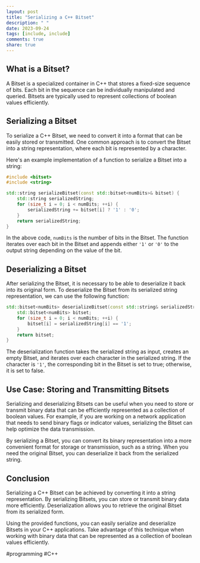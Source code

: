 ```yaml
---
layout: post
title: "Serializing a C++ Bitset"
description: " "
date: 2023-09-24
tags: [include, include]
comments: true
share: true
---
```


## What is a Bitset?

A Bitset is a specialized container in C++ that stores a fixed-size sequence of bits. Each bit in the sequence can be individually manipulated and queried. Bitsets are typically used to represent collections of boolean values efficiently.

## Serializing a Bitset

To serialize a C++ Bitset, we need to convert it into a format that can be easily stored or transmitted. One common approach is to convert the Bitset into a string representation, where each bit is represented by a character.

Here's an example implementation of a function to serialize a Bitset into a string:

```cpp
#include <bitset>
#include <string>

std::string serializeBitset(const std::bitset<numBits>& bitset) {
    std::string serializedString;
    for (size_t i = 0; i < numBits; ++i) {
        serializedString += bitset[i] ? '1' : '0';
    }
    return serializedString;
}
```

In the above code, `numBits` is the number of bits in the Bitset. The function iterates over each bit in the Bitset and appends either `'1'` or `'0'` to the output string depending on the value of the bit.

## Deserializing a Bitset

After serializing the Bitset, it is necessary to be able to deserialize it back into its original form. To deserialize the Bitset from its serialized string representation, we can use the following function:

```cpp
std::bitset<numBits> deserializeBitset(const std::string& serializedString) {
    std::bitset<numBits> bitset;
    for (size_t i = 0; i < numBits; ++i) {
        bitset[i] = serializedString[i] == '1';
    }
    return bitset;
}
```

The deserialization function takes the serialized string as input, creates an empty Bitset, and iterates over each character in the serialized string. If the character is `'1'`, the corresponding bit in the Bitset is set to true; otherwise, it is set to false.

## Use Case: Storing and Transmitting Bitsets

Serializing and deserializing Bitsets can be useful when you need to store or transmit binary data that can be efficiently represented as a collection of boolean values. For example, if you are working on a network application that needs to send binary flags or indicator values, serializing the Bitset can help optimize the data transmission.

By serializing a Bitset, you can convert its binary representation into a more convenient format for storage or transmission, such as a string. When you need the original Bitset, you can deserialize it back from the serialized string.

## Conclusion

Serializing a C++ Bitset can be achieved by converting it into a string representation. By serializing Bitsets, you can store or transmit binary data more efficiently. Deserialization allows you to retrieve the original Bitset from its serialized form.

Using the provided functions, you can easily serialize and deserialize Bitsets in your C++ applications. Take advantage of this technique when working with binary data that can be represented as a collection of boolean values efficiently.

#programming #C++